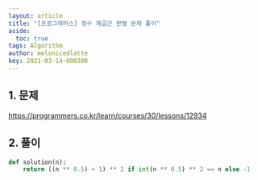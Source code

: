 ```yaml
---
layout: article
title: "[프로그래머스] 정수 제곱근 판별 문제 풀이"
aside:
  toc: true
tags: Algorithm 
author: melonicedlatte
key: 2021-03-14-000300
---  
```


## 1. 문제

https://programmers.co.kr/learn/courses/30/lessons/12934

## 2. 풀이

~~~python
def solution(n):
    return ((n ** 0.5) + 1) ** 2 if int(n ** 0.5) ** 2 == n else -1
~~~